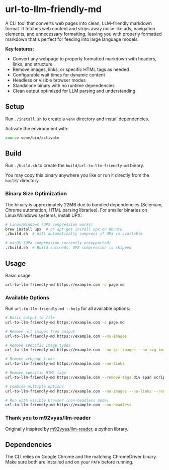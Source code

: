 # url-to-llm-friendly-md

A CLI tool that converts web pages into clean, LLM-friendly markdown format. It fetches web content and strips away noise like ads, navigation elements, and unnecessary formatting, leaving you with properly formatted markdown that's perfect for feeding into large language models.

**Key features:**
- Convert any webpage to properly formatted markdown with headers, links, and structure
- Remove images, links, or specific HTML tags as needed
- Configurable wait times for dynamic content
- Headless or visible browser modes
- Standalone binary with no runtime dependencies
- Clean output optimized for LLM parsing and understanding

## Setup
Run `./install.sh` to create a `venv` directory and install dependencies.

Activate the environment with:

```bash
source venv/bin/activate
```

## Build
Run `./build.sh` to create the `build/url-to-llm-friendly-md` binary.

You may copy this binary anywhere you like or run it directly from the `build/` directory.

### Binary Size Optimization
The binary is approximately 22MB due to bundled dependencies (Selenium, Chrome automation, HTML parsing libraries). For smaller binaries on Linux/Windows systems, install UPX:

```bash
# Linux/Windows (UPX compression works)
brew install upx  # or apt-get install upx on Ubuntu
./build.sh  # Will automatically compress if UPX is available

# macOS (UPX compression currently unsupported)
./build.sh  # Build succeeds, UPX compression is skipped
```

## Usage

Basic usage:
```bash
url-to-llm-friendly-md https://example.com -o page.md
```

### Available Options

Run `url-to-llm-friendly-md --help` for all available options:

```bash
# Basic output to file
url-to-llm-friendly-md https://example.com -o page.md

# Remove all images from output
url-to-llm-friendly-md https://example.com --no-images

# Remove specific image types
url-to-llm-friendly-md https://example.com --no-gif-images --no-svg-images

# Remove webpage links
url-to-llm-friendly-md https://example.com --no-links

# Remove specific HTML tags
url-to-llm-friendly-md https://example.com --remove-tags div span script

# Combine multiple options
url-to-llm-friendly-md https://example.com --no-images --no-links --remove-tags nav footer --wait 3.0 -o clean-page.md

# Run with visible browser (non-headless mode)
url-to-llm-friendly-md https://example.com --no-headless
```

### Thank you to m92vyas/llm-reader
Originally inspired by [m92vyas/llm-reader](https://github.com/m92vyas/llm-reader), a python library.

## Dependencies
The CLI relies on Google Chrome and the matching ChromeDriver binary. Make sure
both are installed and on your `PATH` before running.
